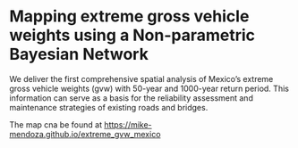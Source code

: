 # Mapping extreme gross vehicle weights using a Non-parametric Bayesian Network

 We deliver the first comprehensive spatial analysis of Mexico’s extreme gross vehicle weights (gvw) with 50-year and 1000-year return period. This information can serve as a basis for the reliability assessment and maintenance strategies of existing roads and bridges.

The map cna be found at  https://mike-mendoza.github.io/extreme_gvw_mexico
